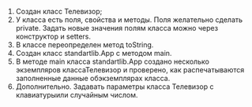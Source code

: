 1. Создан класс  Телевизор;
2. У класса  есть   поля,  свойства   и   методы. Поля  желательно  сделать private. Задать новые значения полям класса можно через конструктор и setters.
3. В классе переопределен метод  toString.
4. Создан класс  standartlib.App с методом main.
5. В методе  main  класса  standartlib.App  создано   несколько   экземпляров   классаТелевизор   и   проверено,   как   распечатываются   заполненные   данные   обэкземплярах класса.
6. Дополнительно. Задавать параметры класса Телевизор с клавиатурыили случайным числом.
